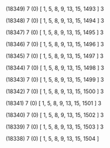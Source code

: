 (18349) 7 (0) [ 1, 5, 8, 9, 13, 15, 1493 ] 3 


(18348) 7 (0) [ 1, 5, 8, 9, 13, 15, 1494 ] 3 


(18347) 7 (0) [ 1, 5, 8, 9, 13, 15, 1495 ] 3 


(18346) 7 (0) [ 1, 5, 8, 9, 13, 15, 1496 ] 3 


(18345) 7 (0) [ 1, 5, 8, 9, 13, 15, 1497 ] 3 


(18344) 7 (0) [ 1, 5, 8, 9, 13, 15, 1498 ] 3 


(18343) 7 (0) [ 1, 5, 8, 9, 13, 15, 1499 ] 3 


(18342) 7 (0) [ 1, 5, 8, 9, 13, 15, 1500 ] 3 


(18341) 7 (0) [ 1, 5, 8, 9, 13, 15, 1501 ] 3 


(18340) 7 (0) [ 1, 5, 8, 9, 13, 15, 1502 ] 3 


(18339) 7 (0) [ 1, 5, 8, 9, 13, 15, 1503 ] 3 


(18338) 7 (0) [ 1, 5, 8, 9, 13, 15, 1504 ]  

